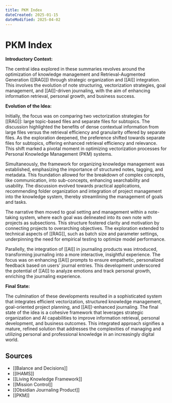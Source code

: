 ```yaml
---
title: PKM Index
dateCreated: 2025-01-15
dateModified: 2025-04-02
---
```


# PKM Index

**Introductory Context:**

The central idea explored in these summaries revolves around the optimization of knowledge management and Retrieval-Augmented Generation ([[RAG]]) through strategic organization and [[AI]] integration. This involves the evolution of note structuring, vectorization strategies, goal management, and [[AI]]-driven journaling, with the aim of enhancing information retrieval, personal growth, and business success.

**Evolution of the Idea:**

Initially, the focus was on comparing two vectorization strategies for [[RAG]]: large topic-based files and separate files for subtopics. The discussion highlighted the benefits of dense contextual information from large files versus the retrieval efficiency and granularity offered by separate files. As the exploration deepened, the preference shifted towards separate files for subtopics, offering enhanced retrieval efficiency and relevance. This shift marked a pivotal moment in optimizing vectorization processes for Personal Knowledge Management (PKM) systems.

Simultaneously, the framework for organizing knowledge management was established, emphasizing the importance of structured notes, tagging, and metadata. This foundation allowed for the breakdown of complex concepts, like communication, into sub-concepts, enhancing searchability and usability. The discussion evolved towards practical applications, recommending folder organization and integration of project management into the knowledge system, thereby streamlining the management of goals and tasks.

The narrative then moved to goal setting and management within a note-taking system, where each goal was delineated into its own note with projects as subsections. This structure fostered clarity and motivation by connecting projects to overarching objectives. The exploration extended to technical aspects of [[RAG]], such as batch size and parameter settings, underpinning the need for empirical testing to optimize model performance.

Parallelly, the integration of [[AI]] in journaling products was introduced, transforming journaling into a more interactive, insightful experience. The focus was on enhancing [[AI]] prompts to ensure empathetic, personalized feedback based on users' journal entries. This development underscored the potential of [[AI]] to analyze emotions and track personal growth, enriching the journaling experience.

**Final State:**

The culmination of these developments resulted in a sophisticated system that integrates efficient vectorization, structured knowledge management, goal-oriented project planning, and [[AI]]-enhanced journaling. The final state of the idea is a cohesive framework that leverages strategic organization and AI capabilities to improve information retrieval, personal development, and business outcomes. This integrated approach signifies a mature, refined solution that addresses the complexities of managing and utilizing personal and professional knowledge in an increasingly digital world.

## Sources

- [[Balance and Decisions]]
- [[IHAMS]]
- [[Living Knowledge Framework]]
- [[Mission Control]]
- [[Obsidian Journaling Product]]
- [[PKM]]
